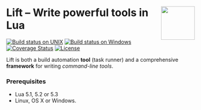 # <img src="https://tbastos.github.io/i/lift.svg" height="90" align="right"/> Lift – Write powerful tools in Lua

[![Build status on UNIX](https://travis-ci.org/tbastos/lift.svg?branch=master)](https://travis-ci.org/tbastos/lift) [![Build status on Windows](https://ci.appveyor.com/api/projects/status/j15esm249a67d7f6?svg=true)](https://ci.appveyor.com/project/tbastos/lift) [![Coverage Status](https://coveralls.io/repos/tbastos/lift/badge.svg?branch=master)](https://coveralls.io/r/tbastos/lift?branch=master) [![License](http://img.shields.io/badge/License-MIT-brightgreen.svg)](LICENSE)

Lift is both a build automation **tool** (task runner) and a comprehensive **framework** for writing _command-line tools_.

### Prerequisites
- Lua 5.1, 5.2 or 5.3
- Linux, OS X or Windows.

